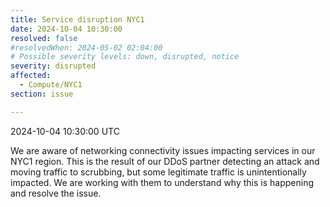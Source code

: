 ```yaml
---
title: Service disruption NYC1
date: 2024-10-04 10:30:00
resolved: false
#resolvedWhen: 2024-05-02 02:04:00
# Possible severity levels: down, disrupted, notice
severity: disrupted
affected:
  - Compute/NYC1
section: issue

---
```


2024-10-04 10:30:00 UTC

We are aware of networking connectivity issues impacting services in our NYC1 region. This is the result of our DDoS partner detecting an attack and moving traffic to scrubbing, but some legitimate traffic is unintentionally impacted. We are working with them to understand why this is happening and resolve the issue.
